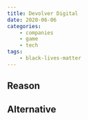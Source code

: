 ```yaml
---
title: Devolver Digital
date: 2020-06-06
categories:
    - companies
    - game
    - tech
tags:
    - black-lives-matter
---
```


## Reason


## Alternative

